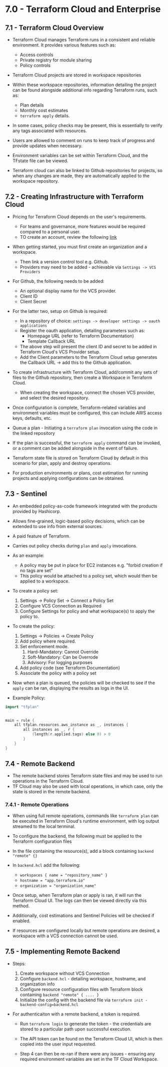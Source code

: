 # 7.0 - Terraform Cloud and Enterprise

## 7.1 - Terraform Cloud Overview

- Terraform Cloud manages Terraform runs in a consistent and reliable environment. It provides various features such as:
  - Access controls
  - Private registry for module sharing
  - Policy controls

- Terraform Cloud projects are stored in workspace repositories
- Within these workspace repositories, information detailing the project can be found alongside additional info regarding Terraform runs, such as:
  - Plan details
  - Monthly cost estimates
  - `terraform apply` details.

- In some cases, policy checks may be present, this is essentially to verify any tags associated with resources.
- Users are allowed to comment on runs to keep track of progress and provide updates when necessary.

- Environment variables can be set within Terraform Cloud, and the TFstate file can be viewed.

- Terraform cloud can also be linked to Github repositories for projects, so when any changes are made, they are automatically applied to the workspace repository.

## 7.2 - Creating Infrastructure with Terraform Cloud

- Pricing for Terraform Cloud depends on the user's requirements.
  - For teams and governance, more features would be required compared to a personal user.
  - TO create an account, review the following [link](https://app.terraform.io/signup/account)
- When getting started, you must first create an organization and a workspace.
  - Then link a version control tool e.g. Github.
  - Providers may need to be added - achievable via `Settings -> VCS Providers`

- For Github, the following needs to be added:
  - An optional display name for the VCS provider.
  - Client ID
  - Client Secret

- For the latter two, setup on Github is required:
  - In a repository of choice: `settings -> developer settings -> oauth applications`
  - Register the oauth application, detailing parameters such as:
    - Homepage URL (refer to Terraform Documentation)
    - Template Callback URL
  - The above step will present the client ID and secret to be added in Terraform Cloud's VCS Provider setup.
  - Add the Client parameters to the Terraform Cloud setup generates the Callback URL -> add this to the Github application.

- To create infrastructure with Terraform Cloud, add/commit any sets of files to the Github repository, then create a Workspace in Terraform Cloud.
  - When creating the workspace, connect the chosen VCS provider, and select the desired repository.

- Once configuration is complete, Terraform-related variables and environment variables must be configured, this can include AWS access keys, defaults, etc.
- Queue a plan - Initiating a `terraform plan` invocation using the code in the linked repository
- If the plan is successful, the `terraform apply` command can be invoked, or a comment can be added alongside in the event of failure.

- Terraform state file is stored on Terraform Cloud by default in this scenario for plan, apply and destroy operations.
- For production environments or plans, cost estimation for running projects and applying configurations can be obtained.

## 7.3 - Sentinel

- An embedded policy-as-code framework integrated with the products provided by Hashicorp.
- Allows fine-grained, logic-based policy decisions, which can be extended to use info from external sources.
- A paid feature of Terraform.
- Carries out policy checks during `plan` and `apply` invocations.

- As an example:
  - A policy may be put in place for EC2 instances e.g. "forbid creation if no tags are set"
  - This policy would be attached to a policy set, which would then be applied to a workspace.

- To create a policy set:
  1. Settings -> Policy Set -> Connect a Policy Set
  2. Configure VCS Connection as Required
  3. Configure Settings for policy and what workspace(s) to apply the policy to.

- To create the policy:
  1. Settings -> Policies -> Create Policy
  1. Add policy where required.
  1. Set enforcement mode.
        1. Hard-Mandatory: Cannot Override
        1. Soft-Mandatory: Can be Overrode
        1. Advisory: For logging purposes
  1. Add policy code (see Terraform Documentation)
  1. Associate the policy with a policy set

- Now when a plan is queued, the policies will be checked to see if the `apply` can be ran, displaying the results as logs in the UI.

- Example Policy:

```go
import "tfplan"


main = rule {
    all tfplan.resources.aws_instance as _, instances {
        all instances as _, r {
            (length(r.applied.tags) else 0) > 0
        }
    }
}
```

## 7.4 - Remote Backend

- The remote backend stores Terraform state files and may be used to run operations in the Terraform Cloud.
- TF Cloud may also be used with local operations, in which case, only the state is stored in the remote backend.

### 7.4.1 - Remote Operations

- When using full remote operations, commands like `terraform plan` can be executed in Terraform Cloud's runtime environment, with log output streamed to the local terminal.
- To configure the backend, the following must be applied to the Terraform configuration files

- In the file containing the resource(s), add a block containing `backend "remote" {}`
- In `backend.hcl` add the following:
  - `workspaces { name = "repository_name" }`
  - `hostname = "app.terraform.io"`
  - `organization = "organization_name"`

- Once setup, when Terraform plan or apply is ran, it will run the Terraform Cloud UI. The logs can then be viewed directly via this method.
- Additionally, cost estimations and Sentinel Policies will be checked if enabled.
- If resources are configured locally but remote operations are desired, a workspace with a VCS connection cannot be used.

## 7.5 - Implementing Remote Backend

- Steps:
  1. Create workspace without VCS Connection
  2. Configure `backend.hcl` - detailing workspace, hostname, and organization info
  3. Configure resource configuration files with Terraform block containing `backend "remote" { .... }`
  4. Initialize the config with the backend file via `terraform init -backend-config=backend.hcl`

- For authenticaiton with a remote backend, a token is required.
  - Run `terraform login` to generate the token - the credentials are stored to a particular path upon successful execution.
  - The API token can be found on the Terraform Cloud UI, which is then copied into the user input requested.

  - Step 4 can then be re-ran if there were any issues - ensuring any required environment variables are set in the TF Cloud Workspace.

